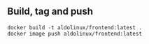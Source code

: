 ## Build, tag and push
```
docker build -t aldolinux/frontend:latest .
docker image push aldolinux/frontend:latest
```